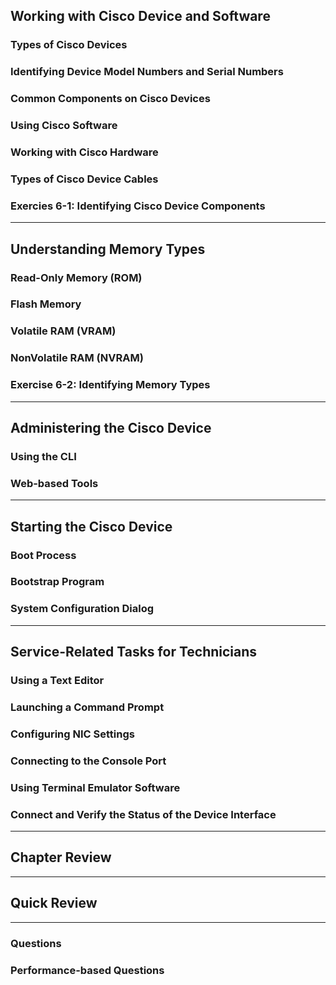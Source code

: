 
## Working with Cisco Device and Software

### Types of Cisco Devices

### Identifying Device Model Numbers and Serial Numbers

### Common Components on Cisco Devices

### Using Cisco Software

### Working with Cisco Hardware

### Types of Cisco Device Cables

### Exercies 6-1: Identifying Cisco Device Components

---

## Understanding Memory Types

### Read-Only Memory (ROM)

### Flash Memory

### Volatile RAM (VRAM)

### NonVolatile RAM (NVRAM)

### Exercise 6-2: Identifying Memory Types

---

## Administering the Cisco Device

### Using the CLI

### Web-based Tools

---

## Starting the Cisco Device

### Boot Process

### Bootstrap Program

### System Configuration Dialog

---

## Service-Related Tasks for Technicians

### Using a Text Editor

### Launching a Command Prompt

### Configuring NIC Settings

### Connecting to the Console Port

### Using Terminal Emulator Software

### Connect and Verify the Status of the Device Interface

---

## Chapter Review

---

## Quick Review

---

### Questions

### Performance-based Questions